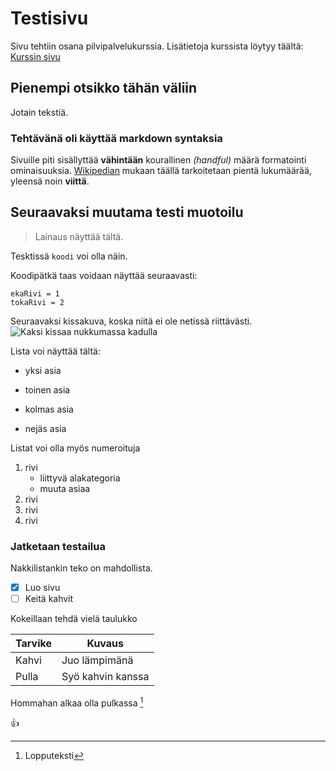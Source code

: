 # Testisivu

Sivu tehtiin osana pilvipalvelukurssia. Lisätietoja kurssista löytyy täältä: [Kurssin sivu](https://vanha.oamk.fi/opinto-opas/opintojen-sisalto/opintojaksohaku?sivu=oj_kuvaus&koodi1=IN00CT04&kieli=&opas=) 


## Pienempi otsikko tähän väliin
Jotain tekstiä.

### Tehtävänä oli käyttää markdown syntaksia

Sivuille piti sisällyttää **vähintään** kourallinen *(handful)* määrä formatointi ominaisuuksia. [Wikipedian](https://en.wiktionary.org/wiki/handful) mukaan täällä tarkoitetaan pientä lukumäärää, yleensä noin **viittä**.


## Seuraavaksi muutama testi muotoilu
>Lainaus näyttää tältä.

Tesktissä `koodi` voi olla näin.

Koodipätkä taas voidaan näyttää seuraavasti:
```
ekaRivi = 1
tokaRivi = 2
```
Seuraavaksi kissakuva, koska niitä ei ole netissä riittävästi.
![Kaksi kissaa nukkumassa kadulla](https://upload.wikimedia.org/wikipedia/commons/3/37/2_russian_street_cats-crop.jpg)

Lista voi näyttää tältä:
+ yksi asia
- toinen asia
* kolmas asia
- nejäs asia


Listat voi olla myös numeroituja
1. rivi
    - liittyvä alakategoria
    - muuta asiaa
1. rivi
1. rivi
1. rivi

### Jatketaan testailua
Nakkilistankin teko on mahdollista.
- [x]  Luo sivu
- [ ]  Keitä kahvit

Kokeillaan tehdä vielä taulukko

| Tarvike| Kuvaus |
| ----------- | ----------- |
| Kahvi | Juo lämpimänä|
| Pulla | Syö kahvin kanssa |

Hommahan alkaa olla pulkassa [^1]

👍

[^1]: Lopputeksti



